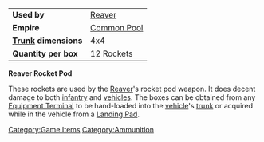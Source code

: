 |                                           |                                        |
| ----------------------------------------- | -------------------------------------- |
| **Used by**                               | [Reaver](/Reaver "wikilink")           |
| **Empire**                                | [Common Pool](/Common_Pool "wikilink") |
| **[Trunk](/Trunk "wikilink") dimensions** | 4x4                                    |
| **Quantity per box**                      | 12 Rockets                             |

**Reaver Rocket Pod**

These rockets are used by the [Reaver](/Reaver "wikilink")'s rocket pod
weapon. It does decent damage to both [infantry](/infantry "wikilink")
and [vehicles](/vehicles "wikilink"). The boxes can be obtained from any
[Equipment Terminal](/Equipment_Terminal "wikilink") to be hand-loaded
into the [vehicle](/vehicle "wikilink")'s [trunk](/trunk "wikilink") or
acquired while in the vehicle from a [Landing
Pad](/Landing_Pad "wikilink").

[Category:Game Items](/Category:Game_Items "wikilink")
[Category:Ammunition](/Category:Ammunition "wikilink")
